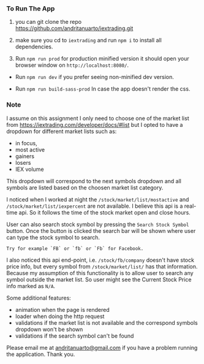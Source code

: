 ### To Run The App

1. you can git clone the repo https://github.com/andritanuarto/iextrading.git

2. make sure you cd to `iextrading` and run `npm i` to install all dependencies.

3. Run ```npm run prod``` for production minified version it should open your browser window on `http://localhost:8080/`.

  - Run ```npm run dev``` if you prefer seeing non-minified dev version.

  - Run ```npm run build-sass-prod``` In case the app doesn't render the css.


### Note

I assume on this assignment I only need to choose one of the market list from https://iextrading.com/developer/docs/#list
but I opted to have a dropdown for different market lists such as:
  - in focus,
  - most active
  - gainers
  - losers
  - IEX volume

This dropdown will correspond to the next symbols dropdown and all symbols are listed based on the choosen market list category.

I noticed when I worked at night the `/stock/market/list/mostactive` and `/stock/market/list/iexpercent` are not available. I believe this api is a real-time api. So it follows the time of the stock market open and close hours.

User can also search stock symbol by pressing the `Search Stock Symbol` button. Once the button is clicked the search bar will be shown where user can type the stock symbol to search.

``Try for example `FB` or `fb` or `Fb` for Facebook.``

I also noticed this api end-point, i.e. `/stock/fb/company` doesn't have stock price info, but every symbol from `/stock/market/list/` has that information. Because my assumption of this functionality is to allow user to search any symbol outside the market list. So user might see the Current Stock Price info marked as `N/A`.

Some additional features:
  - animation when the page is rendered
  - loader when doing the http request
  - validations if the market list is not available and the correspond symbols dropdown won't be shown
  - validations if the search symbol can't be found


Please email me at andritanuarto@gmail.com if you have a problem running the application. Thank you.